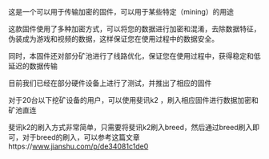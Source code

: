 这是一个可以用于传输加密的固件，可以用于某些特定（mining）的用途

这款固件使用了多种加密方式，可以将您的数据进行加密和混淆，去除数据特征，伪装成为游戏和视频的数据，这样保证您在使用过程中的数据安全。

同时，本固件还对部分矿池进行了线路优化，保证您在使用过程中，获得稳定和低延迟的数据传输


目前我们已经在部分硬件设备上进行了测试，并推出了相应的固件

对于20台以下挖矿设备的用户，可以使用斐讯k2 ，刷入相应固件进行数据加密和矿池直连

斐讯k2的刷入方式非常简单，只需要将斐讯k2刷入breed，然后通过breed刷入即可，对于breed的刷入，可以参考这篇文章https://www.jianshu.com/p/de34081c1de0
